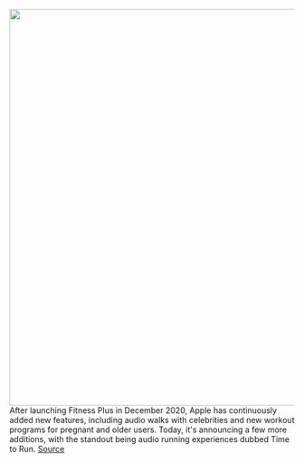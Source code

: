<img src='https://cdn.vox-cdn.com/thumbor/Zy2wUqseAC8xkngESdyT8wnyCzA=/0x0:1960x1102/1200x800/filters:focal(824x395:1136x707)/cdn.vox-cdn.com/uploads/chorus_image/image/70359413/Apple_fitness_plus_winter_update_TTR.0.jpg' width='700px' /><br/>
After launching Fitness Plus in December 2020, Apple has continuously added new features, including audio walks with celebrities and new workout programs for pregnant and older users. Today, it's announcing a few more additions, with the standout being audio running experiences dubbed Time to Run.
<a href='https://www.theverge.com/2022/1/7/22871851/apple-time-to-run-fitness-plus-apple-watch'> Source <a/>